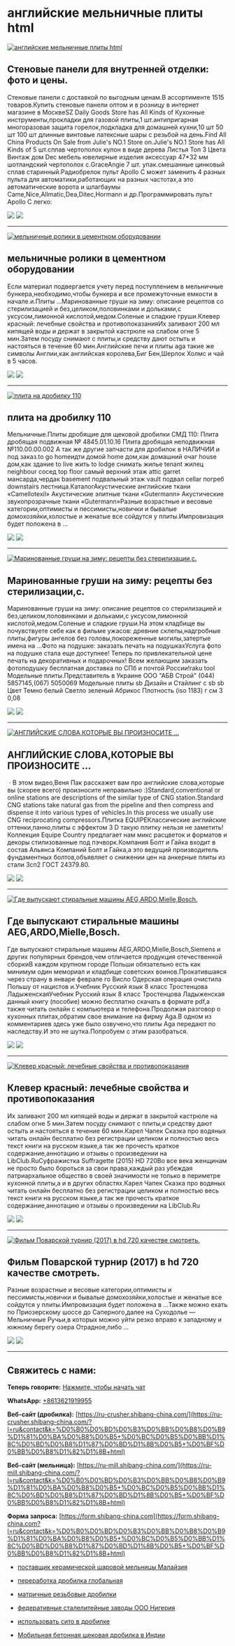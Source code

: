 # английские мельничные плиты html

<a href="https://swt.shibang-china.com/?l=ru&img&k=%D0%B0%D0%BD%D0%B3%D0%BB%D0%B8%D0%B9%D1%81%D0%BA%D0%B8%D0%B5+%D0%BC%D0%B5%D0%BB%D1%8C%D0%BD%D0%B8%D1%87%D0%BD%D1%8B%D0%B5+%D0%BF%D0%BB%D0%B8%D1%82%D1%8B+html" target="_blank">![английские мельничные плиты html](http://static.shibang-china.com/all-800x300/1143.jpg)</a>

## Стеновые панели для внутренней отделки: фото и цены.
Стеновые панели с доставкой по выгодным ценам.В ассортименте 1515 товаров.Купить стеновые панели оптом и в розницу в интернет магазине в МосквеSZ Daily Goods Store has All Kinds of Кухонные инструменты,прокладки для газовой плиты,1 шт.антипригарная многоразовая защита горелок,подкладка для домашней кухни,10 шт 50 шт 100 шт длинные винтовые латексные шары с резьбой на день.Find All China Products On Sale from Julie's NO.1 Store on.Julie's NO.1 Store has All Kinds of 5 шт.сплав чертополох кулон в виде дерева Листья Топ 3 Цвета Винтаж дом Dec мебель ювелирные изделия аксессуар 47*32 мм шотландский чертополох с.GraceAngie 7 шт. упак.смешанные цинковый сплав старинный.Радиобрелок пульт Apollo C может заменить 4 разных пульта для автоматики,работающих на разных частотах,а это автоматические ворота и шлагбаумы Came,Nice,Allmatic,Dea,Ditec,Hormann и др.Программировать пульт Apollo C легко:


<a href="https://whatsapp.shibangsoft.com/WhatsApp.php" target="_blank" title="WhatsApp">![](http://static.shibang-china.com/icon/whatsapp.png)</a> <a href="https://swt.shibang-china.com/?l=ru&icon&k=%D0%B0%D0%BD%D0%B3%D0%BB%D0%B8%D0%B9%D1%81%D0%BA%D0%B8%D0%B5+%D0%BC%D0%B5%D0%BB%D1%8C%D0%BD%D0%B8%D1%87%D0%BD%D1%8B%D0%B5+%D0%BF%D0%BB%D0%B8%D1%82%D1%8B+html" target="_blank">![](http://static.shibang-china.com/icon/chat-ru.png)</a>

---

<a href="https://swt.shibang-china.com/?l=ru&img&k=%D0%B0%D0%BD%D0%B3%D0%BB%D0%B8%D0%B9%D1%81%D0%BA%D0%B8%D0%B5+%D0%BC%D0%B5%D0%BB%D1%8C%D0%BD%D0%B8%D1%87%D0%BD%D1%8B%D0%B5+%D0%BF%D0%BB%D0%B8%D1%82%D1%8B+html" target="_blank">![мельничные ролики в цементном оборудовании](http://static.shibang-china.com/all-800x300/1255.jpg)</a>

## мельничные ролики в цементном оборудовании
Если материал подвергается учету перед поступлением в мельничные бункера,необходимо,чтобы бункера и все проме&#173;жуточные емкости в начале.и.Плиты …Маринованные груши на зиму: описание рецептов со стерилизацией и без,целиком,половинками и дольками,с уксусом,лимонной кислотой,медом.Соленые и сладкие груши.Клевер красный: лечебные свойства и противопоказанияИх заливают 200 мл кипящей воды и держат в закрытой кастрюле на слабом огне 5 мин.Затем посуду снимают с плиты,и средству дают остыть и настояться в течение 60 мин.Английские печи и плиты aga такие же символы Англии,как английская королева,Биг Бен,Шерлок Холмс и чай в 5 часов.


<a href="https://whatsapp.shibangsoft.com/WhatsApp.php" target="_blank" title="WhatsApp">![](http://static.shibang-china.com/icon/whatsapp.png)</a> <a href="https://swt.shibang-china.com/?l=ru&icon&k=%D0%B0%D0%BD%D0%B3%D0%BB%D0%B8%D0%B9%D1%81%D0%BA%D0%B8%D0%B5+%D0%BC%D0%B5%D0%BB%D1%8C%D0%BD%D0%B8%D1%87%D0%BD%D1%8B%D0%B5+%D0%BF%D0%BB%D0%B8%D1%82%D1%8B+html" target="_blank">![](http://static.shibang-china.com/icon/chat-ru.png)</a>

---

<a href="https://swt.shibang-china.com/?l=ru&img&k=%D0%B0%D0%BD%D0%B3%D0%BB%D0%B8%D0%B9%D1%81%D0%BA%D0%B8%D0%B5+%D0%BC%D0%B5%D0%BB%D1%8C%D0%BD%D0%B8%D1%87%D0%BD%D1%8B%D0%B5+%D0%BF%D0%BB%D0%B8%D1%82%D1%8B+html" target="_blank">![плита на дробилку 110](http://static.shibang-china.com/all-800x300/1149.jpg)</a>

## плита на дробилку 110
Мельничные.Плиты дробящие для щековой дробилки СМД 110: Плита дробящая подвижная № 4845.01.10.16 Плита дробящая неподвижная №110.00.00.002 А так же другие запчасти для дробилок в НАЛИЧИИ и под заказ.to go homeидти домой home дом,как домашний очаг house дом,как здание to live жить to lodge снимать жилье tenant жилец neighbour сосед top floor самый верхний этаж attic garret мансарда,чердак basement подвальный этаж vault подвал cellar погреб downstairs лестница.КаталогАкустические английские ткани &#171;Camellotexil&#187; Акустические элитные ткани &#171;Gutermann&#187; Акустические звукопрозрачные ткани &#171;Gutermann&#187;Разные возрастные и весовые категории,оптимисты и пессимисты,новички и бывалые домохозяйки,холостые и женатые все сойдутся у плиты.Импровизация будет положена в …


<a href="https://whatsapp.shibangsoft.com/WhatsApp.php" target="_blank" title="WhatsApp">![](http://static.shibang-china.com/icon/whatsapp.png)</a> <a href="https://swt.shibang-china.com/?l=ru&icon&k=%D0%B0%D0%BD%D0%B3%D0%BB%D0%B8%D0%B9%D1%81%D0%BA%D0%B8%D0%B5+%D0%BC%D0%B5%D0%BB%D1%8C%D0%BD%D0%B8%D1%87%D0%BD%D1%8B%D0%B5+%D0%BF%D0%BB%D0%B8%D1%82%D1%8B+html" target="_blank">![](http://static.shibang-china.com/icon/chat-ru.png)</a>

---

<a href="https://swt.shibang-china.com/?l=ru&img&k=%D0%B0%D0%BD%D0%B3%D0%BB%D0%B8%D0%B9%D1%81%D0%BA%D0%B8%D0%B5+%D0%BC%D0%B5%D0%BB%D1%8C%D0%BD%D0%B8%D1%87%D0%BD%D1%8B%D0%B5+%D0%BF%D0%BB%D0%B8%D1%82%D1%8B+html" target="_blank">![Маринованные груши на зиму: рецепты без стерилизации,с.](http://static.shibang-china.com/all-800x300/565.jpg)</a>

## Маринованные груши на зиму: рецепты без стерилизации,с.
Маринованные груши на зиму: описание рецептов со стерилизацией и без,целиком,половинками и дольками,с уксусом,лимонной кислотой,медом.Соленые и сладкие груши.На этом кладбище вы почувствуете себе как в фильме ужасов: древние склепы,надгробные плиты,фигуры ангелов без головы,покореженные могилы,затертые имена на …Фото на подушке: заказать печать на подушкахУслуга фото на подушке стала еще доступнее! Теперь по привлекательной цене печать на декоративных и подарочных! Всем желающим заказать фотоподушку бесплатная доставка по СПб и почтой России!raku tool Модельные плиты.Представитель в Украине ООО &quot;АБВ Строй&quot; (044) 5857145,(067) 5050069 Модельные плиты sb Дизайн и Стайлинг с sb sb Цвет Темно белый Светло зеленый Абрикос Плотность (iso 1183) г см 3 0,08


<a href="https://whatsapp.shibangsoft.com/WhatsApp.php" target="_blank" title="WhatsApp">![](http://static.shibang-china.com/icon/whatsapp.png)</a> <a href="https://swt.shibang-china.com/?l=ru&icon&k=%D0%B0%D0%BD%D0%B3%D0%BB%D0%B8%D0%B9%D1%81%D0%BA%D0%B8%D0%B5+%D0%BC%D0%B5%D0%BB%D1%8C%D0%BD%D0%B8%D1%87%D0%BD%D1%8B%D0%B5+%D0%BF%D0%BB%D0%B8%D1%82%D1%8B+html" target="_blank">![](http://static.shibang-china.com/icon/chat-ru.png)</a>

---

<a href="https://swt.shibang-china.com/?l=ru&img&k=%D0%B0%D0%BD%D0%B3%D0%BB%D0%B8%D0%B9%D1%81%D0%BA%D0%B8%D0%B5+%D0%BC%D0%B5%D0%BB%D1%8C%D0%BD%D0%B8%D1%87%D0%BD%D1%8B%D0%B5+%D0%BF%D0%BB%D0%B8%D1%82%D1%8B+html" target="_blank">![АНГЛИЙСКИЕ СЛОВА,КОТОРЫЕ ВЫ ПРОИЗНОСИТЕ …](http://static.shibang-china.com/all-800x300/1384.jpg)</a>

## АНГЛИЙСКИЕ СЛОВА,КОТОРЫЕ ВЫ ПРОИЗНОСИТЕ …
&nbsp;&#0183;&#32;В этом видео,Веня Пак расскажет вам про английские слова,которые вы (скорее всего) произносите неправильно :)Standard,conventional or online stations are descriptions of the similar type of CNG station.Standard CNG stations take natural gas from the pipeline and then compress and dispense it into various types of vehicles.In this process we usually use CNG reciprocating compressors.Плитка EQUIPEКлассические английские оттенки,панно,плиты с эффектом 3 D такую плитку нельзя не заметить! Коллекция Equipe Country предлагает нам микс расцветок и форматов и декоры стилизованные под пэчворк.Компания Болт и Гайка входит в состав Альянса Компаний Болт и Гайка,а это ведущий производитель фундаментных болтов,объявляет о снижении цен на анкерные плиты из стали 3сп2 ГОСТ 24379.80.


<a href="https://whatsapp.shibangsoft.com/WhatsApp.php" target="_blank" title="WhatsApp">![](http://static.shibang-china.com/icon/whatsapp.png)</a> <a href="https://swt.shibang-china.com/?l=ru&icon&k=%D0%B0%D0%BD%D0%B3%D0%BB%D0%B8%D0%B9%D1%81%D0%BA%D0%B8%D0%B5+%D0%BC%D0%B5%D0%BB%D1%8C%D0%BD%D0%B8%D1%87%D0%BD%D1%8B%D0%B5+%D0%BF%D0%BB%D0%B8%D1%82%D1%8B+html" target="_blank">![](http://static.shibang-china.com/icon/chat-ru.png)</a>

---

<a href="https://swt.shibang-china.com/?l=ru&img&k=%D0%B0%D0%BD%D0%B3%D0%BB%D0%B8%D0%B9%D1%81%D0%BA%D0%B8%D0%B5+%D0%BC%D0%B5%D0%BB%D1%8C%D0%BD%D0%B8%D1%87%D0%BD%D1%8B%D0%B5+%D0%BF%D0%BB%D0%B8%D1%82%D1%8B+html" target="_blank">![Где выпускают стиральные машины AEG,ARDO,Mielle,Bosch.](http://static.shibang-china.com/all-800x300/69.jpg)</a>

## Где выпускают стиральные машины AEG,ARDO,Mielle,Bosch.
Где выпускают стиральные машины AEG,ARDO,Mielle,Bosch,Siemens и других популярных брендов,чем отличается продукция отечественной сборкиВ каждом крупном городе Польши обязательно есть как минимум один мемориал и кладбище советских воинов.Прокатившаяся через страну в январе феврале го Висло Одерская операция очистила Польшу от нацистов и.Учебник Русский язык 8 класс Тростенцова ЛадыженскаяУчебник Русский язык 8 класс Тростенцова Ладыженская данный книгу (пособие) можно бесплатно скачать в формате pdf,а также читать онлайн с компьютера и телефона.Продолжая разговор о кухонных плитах,обратим свое внимание на фирму Aga.В одном из комментариев здесь уже было озвучено,что плиты Aga передают по наследству.И это не шутка.Попробуем с этим разобраться.


<a href="https://whatsapp.shibangsoft.com/WhatsApp.php" target="_blank" title="WhatsApp">![](http://static.shibang-china.com/icon/whatsapp.png)</a> <a href="https://swt.shibang-china.com/?l=ru&icon&k=%D0%B0%D0%BD%D0%B3%D0%BB%D0%B8%D0%B9%D1%81%D0%BA%D0%B8%D0%B5+%D0%BC%D0%B5%D0%BB%D1%8C%D0%BD%D0%B8%D1%87%D0%BD%D1%8B%D0%B5+%D0%BF%D0%BB%D0%B8%D1%82%D1%8B+html" target="_blank">![](http://static.shibang-china.com/icon/chat-ru.png)</a>

---

<a href="https://swt.shibang-china.com/?l=ru&img&k=%D0%B0%D0%BD%D0%B3%D0%BB%D0%B8%D0%B9%D1%81%D0%BA%D0%B8%D0%B5+%D0%BC%D0%B5%D0%BB%D1%8C%D0%BD%D0%B8%D1%87%D0%BD%D1%8B%D0%B5+%D0%BF%D0%BB%D0%B8%D1%82%D1%8B+html" target="_blank">![Клевер красный: лечебные свойства и противопоказания](http://static.shibang-china.com/all-800x300/619.jpg)</a>

## Клевер красный: лечебные свойства и противопоказания
Их заливают 200 мл кипящей воды и держат в закрытой кастрюле на слабом огне 5 мин.Затем посуду снимают с плиты,и средству дают остыть и настояться в течение 60 мин.Карел Чапек Сказка про водяных читать онлайн бесплатно без регистрации целиком и полностью весь текст книги на русском языке,а так же прочесть краткое содержание,аннотацию и отзывы о произведении на LibClub.RuСуфражистка Suffragette (2015) HD 720Во все века женщинам не просто было бороться за свои права,каждый раз убеждая патриархальное общество в своей значимости не только в периметре кухонной плиты,а и в других областях.Карел Чапек Сказка про водяных читать онлайн бесплатно без регистрации целиком и полностью весь текст книги на русском языке,а так же прочесть краткое содержание,аннотацию и отзывы о произведении на LibClub.Ru


<a href="https://whatsapp.shibangsoft.com/WhatsApp.php" target="_blank" title="WhatsApp">![](http://static.shibang-china.com/icon/whatsapp.png)</a> <a href="https://swt.shibang-china.com/?l=ru&icon&k=%D0%B0%D0%BD%D0%B3%D0%BB%D0%B8%D0%B9%D1%81%D0%BA%D0%B8%D0%B5+%D0%BC%D0%B5%D0%BB%D1%8C%D0%BD%D0%B8%D1%87%D0%BD%D1%8B%D0%B5+%D0%BF%D0%BB%D0%B8%D1%82%D1%8B+html" target="_blank">![](http://static.shibang-china.com/icon/chat-ru.png)</a>

---

<a href="https://swt.shibang-china.com/?l=ru&img&k=%D0%B0%D0%BD%D0%B3%D0%BB%D0%B8%D0%B9%D1%81%D0%BA%D0%B8%D0%B5+%D0%BC%D0%B5%D0%BB%D1%8C%D0%BD%D0%B8%D1%87%D0%BD%D1%8B%D0%B5+%D0%BF%D0%BB%D0%B8%D1%82%D1%8B+html" target="_blank">![Фильм Поварской турнир (2017) в hd 720 качестве смотреть.](http://static.shibang-china.com/all-800x300/296.jpg)</a>

## Фильм Поварской турнир (2017) в hd 720 качестве смотреть.
Разные возрастные и весовые категории,оптимисты и пессимисты,новички и бывалые домохозяйки,холостые и женатые все сойдутся у плиты.Импровизация будет положена в …Также можно ехать по Приозерскому шоссе до Саперного,далее на Суходолье — Мельничные Ручьи,в которых можно уйти резко вправо к западному и южному берегу озера Отрадное,либо …

<a href="https://whatsapp.shibangsoft.com/WhatsApp.php" target="_blank" title="WhatsApp">![](http://static.shibang-china.com/icon/whatsapp.png)</a> <a href="https://swt.shibang-china.com/?l=ru&icon&k=%D0%B0%D0%BD%D0%B3%D0%BB%D0%B8%D0%B9%D1%81%D0%BA%D0%B8%D0%B5+%D0%BC%D0%B5%D0%BB%D1%8C%D0%BD%D0%B8%D1%87%D0%BD%D1%8B%D0%B5+%D0%BF%D0%BB%D0%B8%D1%82%D1%8B+html" target="_blank">![](http://static.shibang-china.com/icon/chat-ru.png)</a>

---
## Свяжитесь с нами:

**Теперь говорите:** [Нажмите, чтобы начать чат](https://swt.shibang-china.com?l=ru&contact&k=%D0%B0%D0%BD%D0%B3%D0%BB%D0%B8%D0%B9%D1%81%D0%BA%D0%B8%D0%B5+%D0%BC%D0%B5%D0%BB%D1%8C%D0%BD%D0%B8%D1%87%D0%BD%D1%8B%D0%B5+%D0%BF%D0%BB%D0%B8%D1%82%D1%8B+html)

**WhatsApp:**  [+8613621919955](https://whatsapp.shibangsoft.com/WhatsApp.php)

**Веб-сайт (дробилка):** [https://ru-crusher.shibang-china.com/](https://ru-crusher.shibang-china.com/?l=ru&contact&k=%D0%B0%D0%BD%D0%B3%D0%BB%D0%B8%D0%B9%D1%81%D0%BA%D0%B8%D0%B5+%D0%BC%D0%B5%D0%BB%D1%8C%D0%BD%D0%B8%D1%87%D0%BD%D1%8B%D0%B5+%D0%BF%D0%BB%D0%B8%D1%82%D1%8B+html)

**Веб-сайт (мельница):** [https://ru-mill.shibang-china.com/](https://ru-mill.shibang-china.com/?l=ru&contact&k=%D0%B0%D0%BD%D0%B3%D0%BB%D0%B8%D0%B9%D1%81%D0%BA%D0%B8%D0%B5+%D0%BC%D0%B5%D0%BB%D1%8C%D0%BD%D0%B8%D1%87%D0%BD%D1%8B%D0%B5+%D0%BF%D0%BB%D0%B8%D1%82%D1%8B+html)

**Форма запроса:** [https://form.shibang-china.com](https://form.shibang-china.com?l=ru&contact&k=%D0%B0%D0%BD%D0%B3%D0%BB%D0%B8%D0%B9%D1%81%D0%BA%D0%B8%D0%B5+%D0%BC%D0%B5%D0%BB%D1%8C%D0%BD%D0%B8%D1%87%D0%BD%D1%8B%D0%B5+%D0%BF%D0%BB%D0%B8%D1%82%D1%8B+html)

* [поставщик керамической шаровой мельницы Малайзия](../135/%D0%BF%D0%BE%D1%81%D1%82%D0%B0%D0%B2%D1%89%D0%B8%D0%BA%20%D0%BA%D0%B5%D1%80%D0%B0%D0%BC%D0%B8%D1%87%D0%B5%D1%81%D0%BA%D0%BE%D0%B9%20%D1%88%D0%B0%D1%80%D0%BE%D0%B2%D0%BE%D0%B9%20%D0%BC%D0%B5%D0%BB%D1%8C%D0%BD%D0%B8%D1%86%D1%8B%20%D0%9C%D0%B0%D0%BB%D0%B0%D0%B9%D0%B7%D0%B8%D1%8F.md)

* [переработка дробилка глобальная](../133/%D0%BF%D0%B5%D1%80%D0%B5%D1%80%D0%B0%D0%B1%D0%BE%D1%82%D0%BA%D0%B0%20%D0%B4%D1%80%D0%BE%D0%B1%D0%B8%D0%BB%D0%BA%D0%B0%20%D0%B3%D0%BB%D0%BE%D0%B1%D0%B0%D0%BB%D1%8C%D0%BD%D0%B0%D1%8F.md)

* [матричные резьбовые дробилки](../135/%D0%BC%D0%B0%D1%82%D1%80%D0%B8%D1%87%D0%BD%D1%8B%D0%B5%20%D1%80%D0%B5%D0%B7%D1%8C%D0%B1%D0%BE%D0%B2%D1%8B%D0%B5%20%D0%B4%D1%80%D0%BE%D0%B1%D0%B8%D0%BB%D0%BA%D0%B8.md)

* [федеративные сталелитейные заводы ООО Нигерия](../135/%D1%84%D0%B5%D0%B4%D0%B5%D1%80%D0%B0%D1%82%D0%B8%D0%B2%D0%BD%D1%8B%D0%B5%20%D1%81%D1%82%D0%B0%D0%BB%D0%B5%D0%BB%D0%B8%D1%82%D0%B5%D0%B9%D0%BD%D1%8B%D0%B5%20%D0%B7%D0%B0%D0%B2%D0%BE%D0%B4%D1%8B%20%D0%9E%D0%9E%D0%9E%20%D0%9D%D0%B8%D0%B3%D0%B5%D1%80%D0%B8%D1%8F.md)

* [использовать сито в дробилке](../132/%D0%B8%D1%81%D0%BF%D0%BE%D0%BB%D1%8C%D0%B7%D0%BE%D0%B2%D0%B0%D1%82%D1%8C%20%D1%81%D0%B8%D1%82%D0%BE%20%D0%B2%20%D0%B4%D1%80%D0%BE%D0%B1%D0%B8%D0%BB%D0%BA%D0%B5.md)

* [Мобильная бетонная щековая дробилка в Индии](../135/%D0%9C%D0%BE%D0%B1%D0%B8%D0%BB%D1%8C%D0%BD%D0%B0%D1%8F%20%D0%B1%D0%B5%D1%82%D0%BE%D0%BD%D0%BD%D0%B0%D1%8F%20%D1%89%D0%B5%D0%BA%D0%BE%D0%B2%D0%B0%D1%8F%20%D0%B4%D1%80%D0%BE%D0%B1%D0%B8%D0%BB%D0%BA%D0%B0%20%D0%B2%20%D0%98%D0%BD%D0%B4%D0%B8%D0%B8.md)